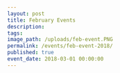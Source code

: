 ```yaml
---
layout: post
title: February Events
description:
tags:
image_path: /uploads/feb-event.PNG
permalink: /events/feb-event-2018/
published: true
event_date: 2018-03-01 00:00:00
---
```



